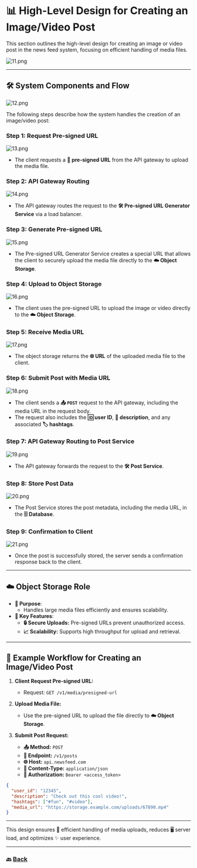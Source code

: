 # **📊 High-Level Design for Creating an Image/Video Post**

This section outlines the high-level design for creating an image or video post in the news feed system, focusing on efficient handling of media files.

![11.png](img/11.png)

---

## **🛠️ System Components and Flow**

![12.png](img/12.png)

The following steps describe how the system handles the creation of an image/video post:

### **Step 1: Request Pre-signed URL**
![13.png](img/13.png)
- The client requests a **🔗 pre-signed URL** from the API gateway to upload the media file.

### **Step 2: API Gateway Routing**
![14.png](img/14.png)
- The API gateway routes the request to the **🛠️ Pre-signed URL Generator Service** via a load balancer.

### **Step 3: Generate Pre-signed URL**
![15.png](img/15.png)
- The Pre-signed URL Generator Service creates a special URL that allows the client to securely upload the media file directly to the **☁️ Object Storage**.

### **Step 4: Upload to Object Storage**
![16.png](img/16.png)
- The client uses the pre-signed URL to upload the image or video directly to the **☁️ Object Storage**.

### **Step 5: Receive Media URL**
![17.png](img/17.png)
- The object storage returns the **🌐 URL** of the uploaded media file to the client.

### **Step 6: Submit Post with Media URL**
![18.png](img/18.png)
- The client sends a **📤 `POST`** request to the API gateway, including the media URL in the request body.
- The request also includes the **🆔 user ID**, **📝 description**, and any associated **🏷️ hashtags**.

### **Step 7: API Gateway Routing to Post Service**
![19.png](img/19.png)
- The API gateway forwards the request to the **🛠️ Post Service**.

### **Step 8: Store Post Data**
![20.png](img/20.png)
- The Post Service stores the post metadata, including the media URL, in the **🗄️ Database**.

### **Step 9: Confirmation to Client**
![21.png](img/21.png)
- Once the post is successfully stored, the server sends a confirmation response back to the client.

---

## **☁️ Object Storage Role**

- **🎯 Purpose**:
    - Handles large media files efficiently and ensures scalability.
- **🔑 Key Features**:
    - **🔒 Secure Uploads:** Pre-signed URLs prevent unauthorized access.
    - **📈 Scalability:** Supports high throughput for upload and retrieval.

---

## **📝 Example Workflow for Creating an Image/Video Post**

1. **Client Request Pre-signed URL:**
    - Request: `GET /v1/media/presigned-url`

2. **Upload Media File:**
    - Use the pre-signed URL to upload the file directly to **☁️ Object Storage**.

3. **Submit Post Request:**
   - **📤 Method:** `POST`
   - **📍 Endpoint:** `/v1/posts`
   - **🌐 Host:** `api.newsfeed.com`
   - **📄 Content-Type:** `application/json`
   - **🔐 Authorization:** `Bearer <access_token>`

```json
{
  "user_id": "12345",
  "description": "Check out this cool video!",
  "hashtags": ["#fun", "#video"],
  "media_url": "https://storage.example.com/uploads/67890.mp4"
}
```

---

This design ensures 🎯 efficient handling of media uploads, reduces 🖥️ server load, and optimizes ✨ user experience.

---

### 🔙 [Back](../README.md)